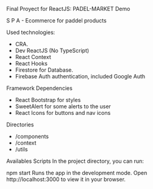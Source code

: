 Final Proyect for ReactJS: PADEL-MARKET
Demo


S P A - Ecommerce for paddel products

Used technologies:
* CRA.
* Dev ReactJS (No TypeScript)
* React Context
* React Hooks
* Firestore for Database.
* Firebase Auth authentication, included Google Auth

Framework Dependencies

* React Bootstrap for styles
* SweetAlert for some alerts to the user
* React Icons for buttons and nav icons

Directories

* /components
* /context
* /utils

Availables Scripts
In the project directory, you can run:

npm start
Runs the app in the development mode.
Open http://localhost:3000 to view it in your browser.


